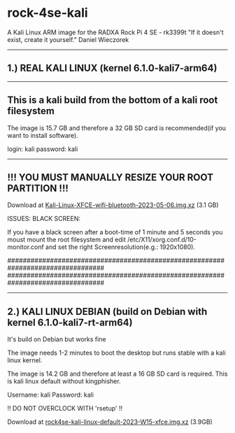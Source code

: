# rock-4se-kali
A Kali Linux ARM image for the RADXA Rock Pi 4 SE - rk3399t
"If it doesn't exist, create it yourself." Daniel Wieczorek


-------------------
1.) REAL KALI LINUX            (kernel 6.1.0-kali7-arm64)
-------------------
---------------------------------------------------------------
This is a kali build from the bottom of a kali root filesystem
---------------------------------------------------------------

The image is 15.7 GB and therefore a 32 GB SD card is recommended(if you want to install software). 

login:    kali
password: kali

-----------------------------------------------------
!!! YOU MUST MANUALLY RESIZE YOUR ROOT PARTITION !!!
-----------------------------------------------------

Download at <a href="https://drive.google.com/file/d/1QoC4TYqMhqN2ZGgexg_mCqpXTqODOYb7/view?usp=sharing">Kali-Linux-XFCE-wifi-bluetooth-2023-05-06.img.xz</a> (3.1 GB)

ISSUES:
BLACK SCREEN:

If you have a black screen after a boot-time of 1 minute and 5 seconds you moust mount the root filesystem and edit /etc/X11/xorg.conf.d/10-monitor.conf and set the right Screenresolution(e.g.: 1920x1080).

#################################################################################
#################################################################################


---------------------
2.) KALI LINUX DEBIAN          (build on Debian with kernel 6.1.0-kali7-rt-arm64)
---------------------
It's build on Debian but works fine

The image needs 1-2 minutes to boot the desktop but runs stable with a kali linux kernel.

The image is 14.2 GB and therefore at least a 16 GB SD card is required.
This is kali linux default without kingphisher.

Username: kali
Password: kali

!! DO NOT OVERCLOCK WITH 'rsetup' !!

Download at <a href="https://drive.google.com/file/d/1sig3IbY23cuAeM2c20aRQESbx57z_mBA/view?usp=sharing">rock4se-kali-linux-default-2023-W15-xfce.img.xz</a> (3.9GB)
